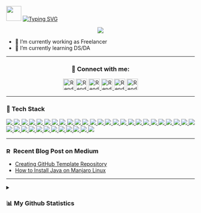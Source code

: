 <!--[Greetings]-->
<p align="left">
  <img src="https://github.com/rensetiawanren/rensetiawanren/blob/main/image/emoji/waving-hand_1f44b.gif" width="40px" height="40px" />
  <a href="https://git.io/typing-svg">
    <img src="https://readme-typing-svg.demolab.com?font=Fira+Code&size=30&pause=1000&color=00F70A&vCenter=true&width=435&lines=Hi,+Welcome+To+My+Page!" alt="Typing SVG" />
  </a>
</p>

<!--[Banner]-->
<p align="center">
  <img src="https://github.com/rensetiawanren/rensetiawanren/blob/main/image/banner/CMB-001d.png"/>
</p>

<!-- * 😄 Pronouns: he/him -->
* 💼 I’m currently working as Freelancer 
* 🔬 I’m currently learning DS/DA
<!-- * 👯 I’m looking to collaborate on -->
<!-- * 🤔 I’m looking for help with -->
<!-- * 💬 Ask me about -->
<!-- * ⚡ Fun fact: -->
<!--* 📫 How to reach me:-->

---

<h3 align="center"/> 🤝 Connect with me:
</h3>

<!--[Social Media Badges]-->
<p align="center"> 
  <!--[LinkedIn]-->
    <a href="https://www.linkedin.com/in/rensetiawanren/">
      <img src="https://cdn.simpleicons.org/linkedin/0A66C2" width="30px" title="Rendy's LinkedIn"/>
    </a>
  <!--[Twitter]
    <a href="https://www.twitter.com/rensetiawanren">
      <img src="https://cdn.simpleicons.org/twitter/1DA1F2" width="30px" title="Rendy's Twitter"/>
    </a>-->
  <!--[Mastodon]
    <a href="https://techhub.social/@rndsetiawan">
      <img src="https://cdn.simpleicons.org/mastodon/6364FF" width="30px" title="Rendy's Mastodon"/>
    </a>--->
  <!--[Instagram]
    <a href="https://www.instagram.com/rensetiawanren/">
      <img src="https://cdn.simpleicons.org/instagram/E4405F" width="30px" title="Rendy's Instagram"/>
    </a>--->
  <!--[Dev.To]-->
    <a href="https://dev.to/rensetiawanren">
      <img src="https://cdn.simpleicons.org/devdotto/grey" width="30px" title="Rendy's Dev.To"/>
    </a>
  <!--[Hashnode]-->
    <a href="https://rensetiawanren.hashnode.dev/">
      <img src="https://cdn.simpleicons.org/hashnode/2962FF" width="30px" title="Rendy's Hashnode"/>
    </a>
  <!--[Medium]-->
    <a href="https://rensetiawanren.medium.com">
      <img src="https://cdn.simpleicons.org/medium/grey" width="30px" title="Rendy's Medium"/>
    </a>
  <!--[Substack]-->
    <a href="https://rensetiawanren.substack.com">
      <img src="https://cdn.simpleicons.org/substack" width="30px" title="Rendy's Substack"/>
    </a>
  <!--[daily.dev]
    <a href="https://app.daily.dev/rndsetiawan">
      <img src="https://img.shields.io/badge/rndsetiawan-white?style=social&logo=daily.dev&logoColor=" title="Rendy's daily dev"/>
    </a>-->
  <!--[Replit]
    <a href="https://replit.com/@rndsetiawan">
      <img src="https://cdn.simpleicons.org/replit/F26207" width="30px" title="Rendy's Replit"/>
    </a>--->
  <!--[CodePen]
    <a href="">
      <img src="https://img.shields.io/badge/rndsetiawan-white?style=social&logo=codepen&logoColor=" title="Rendy's CodePen"/>
  </a>-->
    <!--[Tableau]-->
    <a href="https://public.tableau.com/app/profile/rendy.setiawan">
      <img src="https://cdn.simpleicons.org/tableau/lightblue" width="30px" title="Rendy's Tableau"/>
    </a>
</p>

---

<!--[Tech Stack]-->
<h3 align="left">
  <!--<img src="https://github.com/rensetiawanren/rensetiawanren/blob/main/image/emoji/desktop-computer_1f5a5-fe0f.png" width="15px" height="15px" />--> 🧰 Tech Stack
</h3>
<p align="justify">
  <!--[HTML]-->
    <a href="">
      <img src="https://img.shields.io/badge/-HTML-272727?style=flat-square&logo=html5&logoColor="/>
    </a>
  <!--[Markdown]-->
    <a href="">
      <img src="https://img.shields.io/badge/-Markdown-272727?style=flat-square&logo=markdown&logoColor="/>
    </a>
  <!--[CSS]-->
    <a href="">
      <img src="https://img.shields.io/badge/-CSS-272727?style=flat-square&logo=css3&logoColor="/>
    </a>
  <!--[PHP]-->
    <a href="">
      <img src="https://img.shields.io/badge/-php-272727?style=flat-square&logo=php&logoColor=777BB4"/>
    </a>
  <!--[Java]-->
    <a href="">
      <img src="https://img.shields.io/badge/-Java-272727?style=flat-square&logo=java&logoColor="/>
    </a>
  <!--[Java Script] -->
    <a href="">
      <img src="https://img.shields.io/badge/-JavaScript-272727?style=flat-square&logo=javascript&logoColor=F7DF1E"/>
    </a>
  <!--[MySQL]-->
    <a href="">
      <img src="https://img.shields.io/badge/-MySQL-272727?style=flat-square&logo=mysql&logoColor=4479A1"/>
    </a>
  <!--[Oracle]-->
    <a href="">
      <img src="https://img.shields.io/badge/-Oracle-272727?style=flat-square&logo=oracle&logoColor=F80000"/>
    </a>
  <!--[PostgreSQL]-->
    <a href="">
      <img src="https://img.shields.io/badge/-PostgreSQL-272727?style=flat-square&logo=postgresql&logoColor="/>
    </a>  
  <!--[Git]-->
    <a href="">
      <img src="https://img.shields.io/badge/-Git-272727?style=flat-square&logo=git&logoColor="/>
    </a>
  <!--[GitHub]-->
    <a href="">
      <img src="https://img.shields.io/badge/-GitHub-272727?style=flat-square&logo=github&logoColor="/>
    </a>
  <!--[Notepad++]-->
    <a href="">
      <img src="https://img.shields.io/badge/-Notepad++-272727?style=flat-square&logo=notepad%2B%2B&logoColor="/>
    </a>
  <!--[Microsoft Visual Basic]-->
    <a href="">
      <img src="https://img.shields.io/badge/-Microsoft%20VB-272727?style=flat-square&logo=microsoft-visual-basic&logoColor="/>
    </a>
  <!--[IntelliJ IDEA]-->
    <a href="">
      <img src="https://img.shields.io/badge/-IntelliJ%20IDEA-272727?style=flat-square&logo=intellij-idea&logoColor="/>
    </a>
  <!--[Visual Studio Code]-->
    <a href="">
      <img src="https://img.shields.io/badge/-Visual%20Studio%20Code-272727?style=flat-square&logo=visual-studio-code&logoColor=007ACC"/>
    </a>  
  <!--[Eclips]-->
    <a href="">
      <img src="https://img.shields.io/badge/-Eclipse-272727?style=flat-square&logo=Eclipse&logoColor="/>
    </a>
  <!--[Android Studio]-->
    <a href="">
      <img src="https://img.shields.io/badge/-Android%20Studio-272727?style=flat-square&logo=Android-Studio&logoColor="/>
    </a>  
  <!--[Replit]-->
    <a href="">
      <img src="https://img.shields.io/badge/-Replit-272727?style=flat-square&logo=replit&logoColor="/>
    </a>
  <!--[Adobe Dreamweaver]-->
    <a href="">
      <img src="https://img.shields.io/badge/Adobe%20Dreamweaver-272727?style=flat-square&logo=Adobe%20Dreamweaver&logoColor="/>
    </a>
  <!--[Postman]-->
    <a href="">
      <img src="https://img.shields.io/badge/-Postman-272727?style=flat-square&logo=postman&logoColor=FF6C37"/>
    </a>
  <!--[Katalon Studio]-->
    <a href="">
      <img src="https://img.shields.io/badge/-Katalon%20Studio-272727?style=flat-square&logo=katalon-studio&logoColor="/>
    </a>
  <!--[Apache JMeter]-->
    <a href="">
      <img src="https://img.shields.io/badge/-Apache%20JMeter-272727?style=flat-square&logo=apache-jmeter&logoColor=D22128"/>
    </a>
  <!--[Appium]-->
    <a href="">
      <img src="https://img.shields.io/badge/-Appium-272727?style=flat-square&logo=appium&logoColor="/>
    </a>
  <!--[Selenium Webdriver]-->
    <a href="">
      <img src="https://img.shields.io/badge/-Selenium-272727?style=flat-square&logo=selenium&logoColor=43B02A"/>
    </a>
  <!--[Cucumber]-->
    <a href="">
      <img src="https://img.shields.io/badge/-Cucumber-272727?style=flat-square&logo=cucumber&logoColor=23D96C"/>
    </a>
  <!--[Serenity]-->
    <a href="">
      <img src="https://img.shields.io/badge/-Serenity-272727?style=flat-square&logo=serenity&logoColor="/>
    </a>
  <!--[REST Assured]-->
    <a href="">
      <img src="https://img.shields.io/badge/-REST%20Assured-272727?style=flat-square&logo=rest-assured&logoColor="/>
    </a>
  <!--[Microsoft Excel]-->
    <a href="">
      <img src="https://img.shields.io/badge/-Microsoft%20Excel-272727?style=flat-square&logo=microsoft-excel&logoColor=43B02A"/>
    </a>
  <!--[BigQuery]-->
    <a href="">
      <img src="https://img.shields.io/badge/-BigQuery-272727?style=flat-square&logo=bigquery&logoColor="/>
    </a>
  <!--[Tableau]-->
    <a href="">
      <img src="https://img.shields.io/badge/-Tableau-272727?style=flat-square&logo=tableau&logoColor=lightblue"/>
    </a>
  <!--[R]-->
    <a href="">
      <img src="https://img.shields.io/badge/-R-272727?style=flat-square&logo=r&logoColor=276DC3"/>
    </a>
  <!--[Jira]-->
    <a href="">
      <img src="https://img.shields.io/badge/-Jira-272727?style=flat-square&logo=jira&logoColor=0052CC"/>
    </a>
  <!--[TestRail]-->
    <a href="">
      <img src="https://img.shields.io/badge/-TestRail-272727?style=flat-square&logo=testrail&logoColor="/>
    </a>
  <!--[Trello]-->
    <a href="">
      <img src="https://img.shields.io/badge/-Trello-272727?style=flat-square&logo=trello&logoColor=0052CC"/>
    </a>
  <!--[Windows]-->
    <a href="">
      <img src="https://img.shields.io/badge/-Windows-272727?style=flat-square&logo=windows&logoColor=0078D6"/>
    </a>
  <!--[Linux]-->
    <a href="">
      <img src="https://img.shields.io/badge/-Linux-272727?style=flat-square&logo=linux&logoColor="/>
    </a>
  <!--[MacOS]-->
    <a href="">
      <img src="https://img.shields.io/badge/-MacOS-272727?style=flat-square&logo=Apple&logoColor="/>
    </a>
</p>

---

<!--[Blog Posts]-->
<h3>
<a href="https://rensetiawanren.medium.com/"><img src="https://cdn.simpleicons.org/medium/grey" width="15px" title="Rendy's Medium"/></a> Recent Blog Post on Medium
</h3>

<!-- BLOG-POST-LIST:START -->
- [Creating GitHub Template Repository](https://rensetiawanren.medium.com/creating-github-template-repository-53b0f4884970?source=rss-8e170bdaa06------2)
- [How to Install Java on Manjaro Linux](https://rensetiawanren.medium.com/how-to-install-java-on-manjaro-linux-2afe47c2276?source=rss-8e170bdaa06------2)
<!-- BLOG-POST-LIST:END -->

---

<!--[My Stats]-->
<details>
  <summary>
    <h3>📊 My Github Statistics</h3>
  </summary>

<p align="center">
  <!--[trophy]-->
    <a href="https://github.com/ryo-ma/github-profile-trophy">
      <img src="https://github-profile-trophy.vercel.app/?username=rensetiawanren&theme=radical&column=-1&no-bg=true&no-frame=true&rank=-?,-C"/>
    </a>
</p>
<p align="center">
  <!--[Rendy's GitHub streak-stats]-->
    <a href="https://git.io/streak-stats">
      <img length+"250" width="350" src="https://streak-stats.demolab.com/?user=rensetiawanren&theme=radical&hide_border=true&border_radius=20&background=00000000&mode=weekly"/>
    </a>
  <!--[Rendy's GitHub stats]
    <a href="https://github.com/rensetiawanren/github-readme-stats">
      <img length+"250" width="350" src="https://github-readme-stats.vercel.app/api?username=rensetiawanren&count_private=true&show_icon=true&theme=radical&hide_border=true&border_radius=20"/>
    </a>
</p>-->
<p align="center">    
  <!--[Rendy's GitHub top-lang]-->
    <a href="https://github.com/rensetiawanren/github-readme-stats">
      <img length+"250" width="350" src="https://github-readme-stats.vercel.app/api/top-langs/?username=rensetiawanren&layout=compact&theme=radical&langs_count=10&hide_border=true&border_radius=20&bg_color=00000000"/>
    </a>
</p>
<p align="center">
  <!--[GitHub Activity Graph]
    <img src="https://activity-graph.herokuapp.com/graph?username=rensetiawanren"/>-->
  <!--[GitHub metrics]
    <img src="https://metrics.lecoq.io/rensetiawanren"/>-->
</p>

<!--[Rendy's GitHub profile-views-counter]
  <img src="https://komarev.com/ghpvc/?username=rensetiawanren&color=lightgray&style=flat-square&label=👀+VISITORS"/>

  <!--<img src="https://profile-counter.glitch.me/rensetiawanren/count.svg" alt="" />-->

</details>

<!----->

<!--[Resources]-->
<!--[GitHub Stats]-->
  <!-- https://github.com/anuraghazra/github-readme-stats -->

<!--[GitHub README Streak Stats]>
  <!-- https://github.com/DenverCoder1/github-readme-streak-stats -->

<!--[Awesome GitHub Profile README]-->
  <!-- https://github.com/abhisheknaiidu/awesome-github-profile-readme -->

<!--[Blog Post Workflow]-->
  <!-- https://github.com/gautamkrishnar/blog-post-workflow -->

<!--[GitHub Profile Trophy]-->
  <!-- https://github.com/ryo-ma/github-profile-trophy -->

<!--[README Typing SVG]-->
  <!-- https://github.com/denvercoder1/readme-typing-svg -->

<!--[Emojis]-->
  <!-- https://emojipedia.org/emoji/ -->
  <!-- https://github-emoji-picker.rickstaa.dev/ -->

<!--[HTML Emojis]-->
  <!-- https://www.fileformat.info/index.htm -->

<!--[Shields]-->
  <!-- https://shields.io/ -->

<!--[Icons]
  <!-- https://icons8.com/ -->
  <!-- https://logos.fandom.com/wiki/Logopedia -->
  <!-- https://simpleicons.org/ -->
  <!-- https://simpleicons.vercel.app/ -->

<!--[Create Self Updating README.md]-->
  <!-- https://medium.com/swlh/how-to-create-a-self-updating-readme-md-for-your-github-profile-f8b05744ca91 -->

